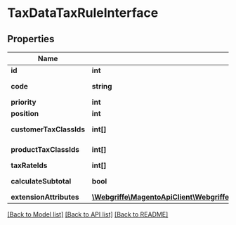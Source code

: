 # TaxDataTaxRuleInterface

## Properties
Name | Type | Description | Notes
------------ | ------------- | ------------- | -------------
**id** | **int** | Id | [optional] 
**code** | **string** | Tax rule code | 
**priority** | **int** | Priority | 
**position** | **int** | Sort order. | 
**customerTaxClassIds** | **int[]** | Customer tax class id | 
**productTaxClassIds** | **int[]** | Product tax class id | 
**taxRateIds** | **int[]** | Tax rate ids | 
**calculateSubtotal** | **bool** | Calculate subtotal. | [optional] 
**extensionAttributes** | [**\Webgriffe\MagentoApiClient\Webgriffe\MagentoApiClient\Model\TaxDataTaxRuleExtensionInterface**](TaxDataTaxRuleExtensionInterface.md) |  | [optional] 

[[Back to Model list]](../README.md#documentation-for-models) [[Back to API list]](../README.md#documentation-for-api-endpoints) [[Back to README]](../README.md)


